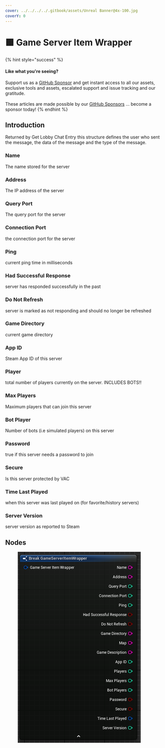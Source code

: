 ```yaml
---
cover: ../../../../.gitbook/assets/Unreal Banner@4x-100.jpg
coverY: 0
---
```


# 🟩 Game Server Item Wrapper

{% hint style="success" %}
#### Like what you're seeing?

Support us as a [GitHub Sponsor](../../../../become-a-sponsor/) and get instant access to all our assets, exclusive tools and assets, escalated support and issue tracking and our gratitude.\
\
These articles are made possible by our [GitHub Sponsors](../../../../become-a-sponsor/) ... become a sponsor today!
{% endhint %}

## Introduction

Returned by Get Lobby Chat Entry this structure defines the user who sent the message, the data of the message and the type of the message.

### Name

The name stored for the server

### Address

The IP address of the server

### Query Port

The query port for the server

### Connection Port

the connection port for the server

### Ping

current ping time in milliseconds

### Had Successful Response

server has responded successfully in the past

### Do Not Refresh

server is marked as not responding and should no longer be refreshed

### Game Directory

current game directory

### App ID

Steam App ID of this server

### Player

total number of players currently on the server. INCLUDES BOTS!!

### Max Players

Maximum players that can join this server

### Bot Player

Number of bots (i.e simulated players) on this server

### Password

true if this server needs a password to join

### Secure

Is this server protected by VAC

### Time Last Played

when this server was last played on (for favorite/history servers)

### Server Version

server version as reported to Steam

## Nodes

<figure><img src="../../../../.gitbook/assets/image (250).png" alt=""><figcaption></figcaption></figure>
